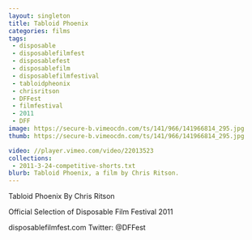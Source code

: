 ```yaml
---
layout: singleton
title: Tabloid Phoenix
categories: films
tags:
 - disposable
 - disposablefilmfest
 - disposablefest
 - disposablefilm
 - disposablefilmfestival
 - tabloidpheonix
 - chrisritson
 - DFFest
 - filmfestival
 - 2011
 - DFF
image: https://secure-b.vimeocdn.com/ts/141/966/141966814_295.jpg
thumb: https://secure-b.vimeocdn.com/ts/141/966/141966814_295.jpg

video: //player.vimeo.com/video/22013523
collections:
 - 2011-3-24-competitive-shorts.txt
blurb: Tabloid Phoenix, a film by Chris Ritson.
---
```


Tabloid Phoenix
By Chris Ritson

Official Selection of Disposable Film Festival 2011

disposablefilmfest.com
Twitter: @DFFest